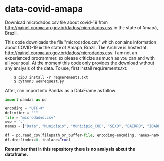 # data-covid-amapa
Download microdados.csv file about covid-19 from http://painel.corona.ap.gov.br/dados/microdados.csv in the state of Amapá, Brazil.


This code downloads the file "microdados.csv" which contains information about COVID-19 in the state of Amapá, Brazil. 
The Archive is hosted at: http://painel.corona.ap.gov.br/dados/microdados.csv. I am not an experienced programmer, so please 
criticize as much as you can and with all your soul. At the moment this code only provides the download without any analysis of the data.
To use, first install requirements.txt:

```shell
    $ pip3 install -r requerements.txt
    $ python3 webrequest.py
```

After, can import into Pandas as a DataFrame as follow:
```python
import pandas as pd

encoding = "UTF-8"
delimiter = "'"
file = "microdados.csv"
sep = ","
names = ["Data", "Municipio", "Municipio_COD", "SEXO", "BAIRRO", "IDADE", "FAIXA_ETARIA", "COMORBIDADES"]

df = pd.read_csv(filepath_or_buffer=file, encoding=encoding, names=names)
df.drop(index=0, inplace=True)
```
**Remember that in this repository there is no analysis about the dataframe.**
